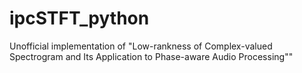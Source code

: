 # ipcSTFT_python
Unofficial implementation of "Low-rankness of Complex-valued Spectrogram and Its Application to Phase-aware Audio Processing""
